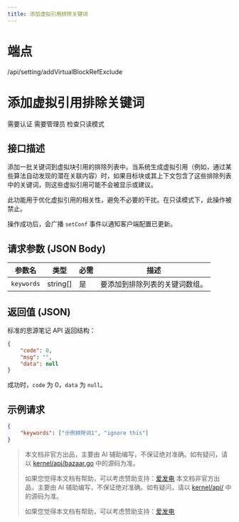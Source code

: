 ```yaml
---
title: 添加虚拟引用排除关键词
---
```

# 端点

/api/setting/addVirtualBlockRefExclude

# 添加虚拟引用排除关键词

需要认证 需要管理员 检查只读模式

## 接口描述

添加一批关键词到虚拟块引用的排除列表中。当系统生成虚拟引用（例如，通过某些算法自动发现的潜在关联内容）时，如果目标块或其上下文包含了这些排除列表中的关键词，则这些虚拟引用可能不会被显示或建议。

此功能用于优化虚拟引用的相关性，避免不必要的干扰。在只读模式下，此操作被禁止。

操作成功后，会广播 `setConf` 事件以通知客户端配置已更新。

## 请求参数 (JSON Body)

| 参数名 | 类型 | 必需 | 描述 |
| --- | --- | --- | --- |
| `keywords` | string\[\] | 是 | 要添加到排除列表的关键词数组。 |

## 返回值 (JSON)

标准的思源笔记 API 返回结构：

```json
{
    "code": 0,
    "msg": "",
    "data": null
}
```

成功时，`code` 为 0，`data` 为 `null`。

## 示例请求

```json
{
    "keywords": ["示例排除词1", "ignore this"]
}
```
> 本文档非官方出品，主要由 AI 辅助编写，不保证绝对准确。如有疑问，请以 [kernel/api/bazaar.go](https://github.com/siyuan-note/siyuan/blob/master/kernel/api/bazaar.go) 中的源码为准。
> 
> 如果您觉得本文档有帮助，可以考虑赞助支持：[爱发电](https://afdian.com/a/leolee9086?tab=feed)
> 本文档非官方出品，主要由 AI 辅助编写，不保证绝对准确。如有疑问，请以 [kernel/api/](https://github.com/siyuan-note/siyuan/blob/master/kernel/api/) 中的源码为准。
> 
> 如果您觉得本文档有帮助，可以考虑赞助支持：[爱发电](https://afdian.com/a/leolee9086?tab=feed)
